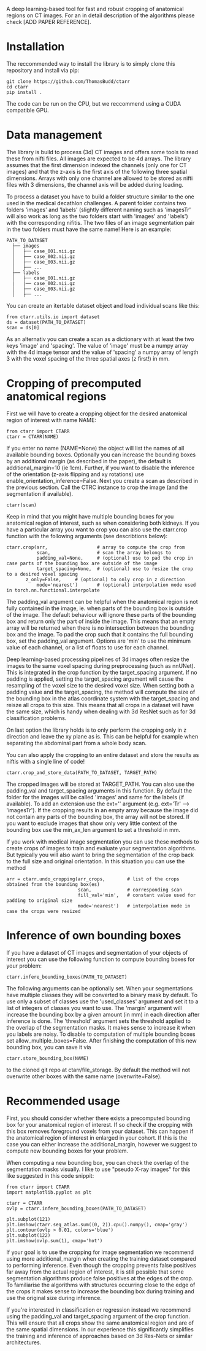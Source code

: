 A deep learning-based tool for fast and robust cropping of anatomical regions on CT images.
For an in detail description of the algorithms please check [ADD PAPER REFERENCE].

# Installation

The reccommended way to install the library is to simply clone this repository and install via pip:

```
git clone https://github.com/ThomasBudd/ctarr
cd ctarr
pip install .
```

The code can be run on the CPU, but we reccommend using a CUDA compatible GPU.

# Data management

The library is build to process (3d) CT images and offers some tools to read these from nifti files.
All images are expected to be 4d arrays. The library assumes that the first dimension indexed the channels (only one for CT images) and that the z-axis is the first axis of the following three spatial dimensions. Arrays with only one channel are allowed to be stored as nifti files with 3 dimensions, the channel axis will be added during loading.

To process a dataset you have to build a folder structure similar to the one used in the medical decathlon challenges. A parent folder contains two folders 'images' and 'labels' (slightly different naming such as 'imagesTr' will also work as long as the two folders start with 'images' and 'labels') with the corresponding nifitis. The two files of an image segmentation pair in the two folders must have the same name! Here is an example:

    PATH_TO_DATASET
      ├── images
      │   ├── case_001.nii.gz
      │   ├── case_002.nii.gz
      │   ├── case_003.nii.gz
      │   ├── ...
      ├── labels
      │   ├── case_001.nii.gz
      |   |── case_002.nii.gz
      │   ├── case_003.nii.gz
      │   ├── ...

You can create an itertable dataset object and load individual scans like this:

```
from ctarr.utils.io import dataset
ds = dataset(PATH_TO_DATASET)
scan = ds[0]
```
As an alternativ you can create a scan as a dictionary with at least the two keys 'image' and 'spacing'. The value of 'image' must be a numpy array with the 4d image tensor and the value of 'spacing' a numpy array of length 3 with the voxel spacing of the three spatial axes (z first!) in mm.

# Cropping of precomputed anatomical regions
First we will have to create a cropping object for the desired anatomical region of interest with name NAME:

```
from ctarr import CTARR
ctarr = CTARR(NAME)
```

If you enter no name (NAME=None) the object will list the names of all available bounding boxes. Optionally you can increase the bounding boxes by an additional margin (as described in the paper), the default is additional_margin=10 (ie 1cm). Further, if you want to disable the inference of the orientation (z-axis flipping and xy rotations) use enable_orientation_inference=False.
Next you create a scan as described in the previous section. Call the CTRC instance to crop the image (and the segmentation if available).

```
ctarr(scan)
```

Keep in mind that you might have multiple bounding boxes for you anatomical region of interest, such as when considering both kidneys.
If you have a particular array you want to crop you can also use the ctarr.crop function with the following arguments (see describtions below):

```
ctarr.crop(arr,                  # array to compute the crop from
           scan,                 # scan the array belongs to
           padding_val=None,     # (optional) use to pad the crop in case parts of the bounding box are outside of the image
           target_spacing=None,  # (optional) use to resize the crop to a desired voxel spacing
	   z_only=False,   	 # (optional) to only crop in z direction
           mode='nearest')       # (optional) interpolation mode used in torch.nn.functional.interpolate
```

The padding_val argument can be helpful when the anatomical region is not fully contained in the image, ie. when parts of the bounding box is outside of the image. The default behaviour will ignore these parts of the bounding box and return only the part of inside the image. This means that an empty array will be returned when there is no intersection between the bounding box and the image. To pad the crop such that it contains the full bounding box, set the padding_val argument. Options are 'min' to use the minimum value of each channel, or a list of floats to use for each channel.

Deep learning-based processing pipelines of 3d images often resize the images to the same voxel spacing during preprocessing (such as nnUNet). This is integrated in the crop function by the target_spacing argument. If no padding is applied, setting the target_spacing argument will cause the resampling of the voxel size to the desired voxel size. When setting both a padding value and the target_spacing, the method will compute the size of the bounding box in the atlas coordinate system with the target_spacing and reisze all crops to this size. This means that all crops in a dataset will have the same size, which is handy when dealing with 3d ResNet such as for 3d classification problems.

On last option the library holds is to only perform the cropping only in z direction and leave the xy plane as is. This can be helpful for example when separating the abdominal part from a whole body scan.

You can also apply the cropping to an entire dataset and store the results as niftis with a single line of code!

```
ctarr.crop_and_store_data(PATH_TO_DATASET, TARGET_PATH)
```

The cropped images will be stored at TARGET_PATH. You can also use the padding_val and target_spacing arguments in this function. By default the folder for the images will be called 'images' and same for the labels (if available). To add an extension use the ext='' argument (e.g. ext='Tr' --> 'imagesTr'). If the cropping results in an empty array because the image did not contain any parts of the bounding box, the array will not be stored. If you want to exclude images that show only very little context of the bounding box use the min_ax_len argument to set a threshold in mm.

If you work with medical image segmentation you can use these methods to create crops of images to train and evaluate your segmentation algorithms. But typically you will also want to bring the segmentation of the crop back to the full size and original orientation. In this situation you can use the method

```
arr = ctarr.undo_cropping(arr_crops,        # list of the crops obtained from the bounding box(es)
                          scan,             # corresponding scan
                          fill_val='min',   # constant value used for padding to original size
                          mode='nearest')   # interpolation mode in case the crops were resized
```

# Inference of own bounding boxes

If you have a dataset of CT images and segmentation of your objects of interest you can use the following function to compute bounding boxes for your problem:

```
ctarr.infere_bounding_boxes(PATH_TO_DATASET)
```

The following arguments can be optionally set. When your segmentations have multiple classes they will be converted to a binary mask by default. To use only a subset of classes use the 'used_classes' argument and set it to a list of integers of classes you want to use. The 'margin' argument will increase the bounding box by a given amount (in mm) in each direction after inference is done. The 'threshold' argument sets the threshold applied to the overlap of the segmentation masks. It makes sense to increase it when you labels are noisy. To disable to computation of multiple bounding boxes set allow_multiple_boxes=False. After finishing the computation of this new bounding box, you can save it via

```
ctarr.store_bounding_box(NAME)
```

to the cloned git repo at ctarr/file_storage. By default the method will not overwrite other boxes with the same name (overwrite=False). 

# Recommended usage

First, you should consider whether there exists a precomputed bounding box for your anatomical region of interest. If so check if the cropping with this box removes foreground voxels from your dataset. This can happen if the anatomical region of interest in enlarged in your cohort. If this is the case you can either increase the additional_margin, however we suggest to compute new bounding boxes for your problem.

When computing a new bounding box, you can check the overlap of the segmentation masks visually. I like to use "pseudo X-ray images" for this like suggested in this code snippit:

```
from ctarr import CTARR
import matplotlib.pyplot as plt

ctarr = CTARR
ovlp = ctarr.infere_bounding_boxes(PATH_TO_DATASET)

plt.subplot(121)
plt.imshow(ctarr.seg_atlas.sum((0, 2)).cpu().numpy(), cmap='gray')
plt.contour(ovlp > 0.01, colors='blue')
plt.subplot(122)
plt.imshow(ovlp.sum(1), cmap='hot')
```

If your goal is to use the cropping for image segmentation we recommend using more additional_margin when creating the training dataset compared to performing inference. Even though the cropping prevents false positives far away from the actual region of interest, it is still possible that some segmentation algorithms produce false positives at the edges of the crop. To familiarise the algorithms with structures occurring close to the edge of the crops it makes sense to increase the bounding box during training and use the original size during inference.

If you're interested in classification or regression instead we recommend using the padding_val and target_spacing argument of the crop function. This will ensure that all crops show the same anatomical region and are of the same spatial dimensions. In our experience this significantly simplifies the training and inference of approaches based on 3d Res-Nets or similar architectures.
